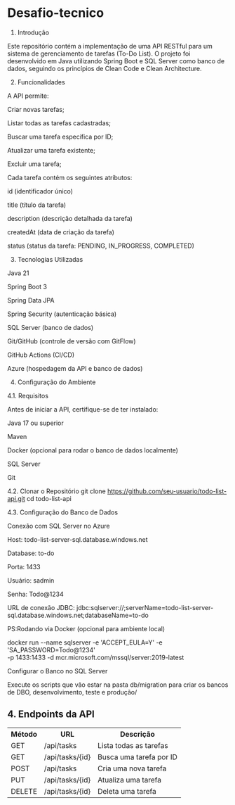 # Desafio-tecnico

1. Introdução

Este repositório contém a implementação de uma API RESTful para um sistema de gerenciamento de tarefas (To-Do List). O projeto foi desenvolvido em Java utilizando Spring Boot e SQL Server como banco de dados, seguindo os princípios de Clean Code e Clean Architecture.

2. Funcionalidades

A API permite:

Criar novas tarefas;

Listar todas as tarefas cadastradas;

Buscar uma tarefa específica por ID;

Atualizar uma tarefa existente;

Excluir uma tarefa;

Cada tarefa contém os seguintes atributos:

id (identificador único)

title (título da tarefa)

description (descrição detalhada da tarefa)

createdAt (data de criação da tarefa)

status (status da tarefa: PENDING, IN_PROGRESS, COMPLETED)

3. Tecnologias Utilizadas

Java 21

Spring Boot 3

Spring Data JPA

Spring Security (autenticação básica)

SQL Server (banco de dados)

Git/GitHub (controle de versão com GitFlow)

GitHub Actions (CI/CD)

Azure (hospedagem da API e banco de dados)

4. Configuração do Ambiente

4.1. Requisitos

Antes de iniciar a API, certifique-se de ter instalado:

Java 17 ou superior

Maven

Docker (opcional para rodar o banco de dados localmente)

SQL Server

Git

4.2. Clonar o Repositório
git clone https://github.com/seu-usuario/todo-list-api.git
cd todo-list-api

4.3. Configuração do Banco de Dados

Conexão com SQL Server no Azure

Host: todo-list-server-sql.database.windows.net

Database: to-do

Porta: 1433

Usuário: sadmin

Senha: Todo@1234

URL de conexão JDBC: jdbc:sqlserver://;serverName=todo-list-server-sql.database.windows.net;databaseName=to-do

PS:Rodando via Docker (opcional para ambiente local)

docker run --name sqlserver -e 'ACCEPT_EULA=Y' -e 'SA_PASSWORD=Todo@1234' \
   -p 1433:1433 -d mcr.microsoft.com/mssql/server:2019-latest

   Configurar o Banco no SQL Server

Execute os scripts que vão estar na pasta db/migration para criar os bancos de DBO, desenvolvimento, teste e produção/


<h2>4. Endpoints da API</h2>
<table>
    <tr>
        <th>Método</th>
        <th>URL</th>
        <th>Descrição</th>
    </tr>
    <tr>
        <td>GET</td>
        <td>/api/tasks</td>
        <td>Lista todas as tarefas</td>
    </tr>
    <tr>
        <td>GET</td>
        <td>/api/tasks/{id}</td>
        <td>Busca uma tarefa por ID</td>
    </tr>
    <tr>
        <td>POST</td>
        <td>/api/tasks</td>
        <td>Cria uma nova tarefa</td>
    </tr>
    <tr>
        <td>PUT</td>
        <td>/api/tasks/{id}</td>
        <td>Atualiza uma tarefa</td>
    </tr>
    <tr>
        <td>DELETE</td>
        <td>/api/tasks/{id}</td>
        <td>Deleta uma tarefa</td>
    </tr>
</table>





